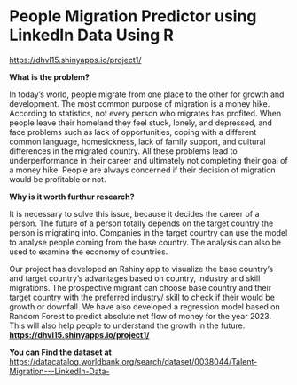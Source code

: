 # People Migration Predictor using LinkedIn Data Using R

https://dhvl15.shinyapps.io/project1/


**What is the problem?**

In today’s world, people migrate from one place to the other for growth and development. The most common purpose of migration is a money hike. According to statistics, not every person who migrates has profited. When people leave their homeland they feel stuck, lonely, and depressed, and face problems such as lack of opportunities, coping with a different common language, homesickness, lack of family support, and cultural differences in the migrated country. All these problems lead to underperformance in their career and ultimately not completing their goal of a money hike. People are always concerned if their decision of migration would be profitable or not.

**Why is it worth furthur research?**

It is necessary to solve this issue, because it decides the career of a person. The future of a person totally depends on the target country the person is migrating into. Companies in the target country can use the model to analyse people coming from the base country. The analysis can also be used to examine the economy of countries.

Our project has developed an Rshiny app to visualize the base country’s and target country’s advantages based on country, industry and skill migrations. The prospective migrant can choose base country and their target country with the preferred industry/ skill to check if their would be growth or downfall. We have also developed a regression model based on Random Forest to predict absolute net flow of money for the year 2023. This will also help people to understand the growth in the future.
**https://dhvl15.shinyapps.io/project1/**

**You can Find the dataset at**
https://datacatalog.worldbank.org/search/dataset/0038044/Talent-Migration---LinkedIn-Data-
